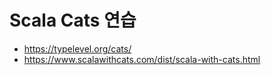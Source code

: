 # Scala Cats 연습

* https://typelevel.org/cats/
* https://www.scalawithcats.com/dist/scala-with-cats.html
